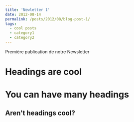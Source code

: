```yaml
---
title: 'Newletter 1'
date: 2012-08-14
permalink: /posts/2012/08/blog-post-1/
tags:
  - cool posts
  - category1
  - category2
---
```


Première publication de notre Newsletter

Headings are cool
======

You can have many headings
======

Aren't headings cool?
------
